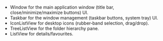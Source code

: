 - Window for the main application window (title bar, close/minimize/maximize buttons) UI.
- Taskbar for the window management (taskbar buttons, system tray) UI.
- IconListView for desktop icons (rubber‐band selection, drag/drop).
- TreeListView for the folder hierarchy pane.
- ListView for details/favourites.
